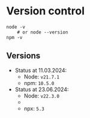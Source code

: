 # Version control
```shell
node -v 
	# or node --version
npm -v
```


## Versions
- Status at 11.03.2024: 
	- Node: `v21.7.1`
	- npm: `10.5.0`
- Status at 23.06.2024: 
	- Node: `v22.3.0`
	- 
	- npx: `5.3`

